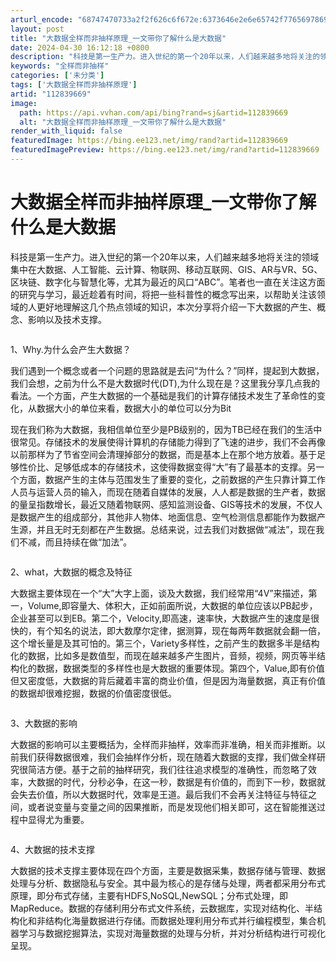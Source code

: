 ```yaml
---
arturl_encode: "68747470733a2f2f626c6f672e:6373646e2e6e65742f77656978696e5f32393531363439352f:61727469636c652f64657461696c732f313132383339363639"
layout: post
title: "大数据全样而非抽样原理_一文带你了解什么是大数据"
date: 2024-04-30 16:12:18 +0800
description: "科技是第一生产力。进入世纪的第一个20年以来，人们越来越多地将关注的领域集中在大数据、人工智能、云计"
keywords: "全样而非抽样"
categories: ['未分类']
tags: ['大数据全样而非抽样原理']
artid: "112839669"
image:
  path: https://api.vvhan.com/api/bing?rand=sj&artid=112839669
  alt: "大数据全样而非抽样原理_一文带你了解什么是大数据"
render_with_liquid: false
featuredImage: https://bing.ee123.net/img/rand?artid=112839669
featuredImagePreview: https://bing.ee123.net/img/rand?artid=112839669
---
```


# 大数据全样而非抽样原理\_一文带你了解什么是大数据

科技是第一生产力。进入世纪的第一个20年以来，人们越来越多地将关注的领域集中在大数据、人工智能、云计算、物联网、移动互联网、GIS、AR与VR、5G、区块链、数字化与智慧化等，尤其为最近的风口“ABC”。笔者也一直在关注这方面的研究与学习，最近趁着有时间，将把一些科普性的概念写出来，以帮助关注该领域的人更好地理解这几个热点领域的知识，本次分享将介绍一下大数据的产生、概念、影响以及技术支撑。

![]()

1、Why.为什么会产生大数据？

我们遇到一个概念或者一个问题的思路就是去问“为什么？”同样，提起到大数据，我们会想，之前为什么不是大数据时代(DT),为什么现在是？这里我分享几点我的看法。一个方面，产生大数据的一个基础是我们的计算存储技术发生了革命性的变化，从数据大小的单位来看，数据大小的单位可以分为Bit

现在我们称为大数据，我相信单位至少是PB级别的，因为TB已经在我们的生活中很常见。存储技术的发展使得计算机的存储能力得到了飞速的进步，我们不会再像以前那样为了节省空间会清理掉部分的数据，而是基本上在那个地方放着。基于足够性价比、足够低成本的存储技术，这使得数据变得“大”有了最基本的支撑。另一个方面，数据产生的主体与范围发生了重要的变化，之前数据的产生只靠计算工作人员与运营人员的输入，而现在随着自媒体的发展，人人都是数据的生产者，数据的量呈指数增长，最近又随着物联网、感知监测设备、GIS等技术的发展，不仅人是数据产生的组成部分，其他非人物体、地面信息、空气检测信息都能作为数据产生源，并且无时无刻都在产生数据。总结来说，过去我们对数据做“减法”，现在我们不减，而且持续在做“加法”。

![]()

2、what，大数据的概念及特征

大数据主要体现在一个“大”大字上面，谈及大数据，我们经常用“4V”来描述，第一，Volume,即容量大、体积大，正如前面所说，大数据的单位应该以PB起步，企业甚至可以到EB。第二个，Velocity,即高速，速率快，大数据产生的速度是很快的，有个知名的说法，即大数摩尔定律，据测算，现在每两年数据就会翻一倍，这个增长量是及其可怕的。第三个，Variety多样性，之前产生的数据多半是结构化的数据，比如多是数值型，而现在越来越多产生图片，音频，视频，网页等半结构化的数据，数据类型的多样性也是大数据的重要体现。第四个，Value,即有价值但又密度低，大数据的背后藏着丰富的商业价值，但是因为海量数据，真正有价值的数据却很难挖掘，数据的价值密度很低。

![]()

3、大数据的影响

大数据的影响可以主要概括为，全样而非抽样，效率而非准确，相关而非推断。以前我们获得数据很难，我们会抽样作分析，现在随着大数据的支撑，我们做全样研究很简洁方便。基于之前的抽样研究，我们往往追求模型的准确性，而忽略了效率，大数据的时代，分秒必争，在这一秒，数据是有价值的，而到下一秒，数据就会失去价值，所以大数据时代，效率是王道。最后我们不会再关注特征与特征之间，或者说变量与变量之间的因果推断，而是发现他们相关即可，这在智能推送过程中显得尤为重要。

![]()

4、大数据的技术支撑

大数据的技术支撑主要体现在四个方面，主要是数据采集，数据存储与管理、数据处理与分析、数据隐私与安全。其中最为核心的是存储与处理，两者都采用分布式原理，即分布式存储，主要有HDFS,NoSQL,NewSQL；分布式处理，即MapReduce。数据的存储利用分布式文件系统，云数据库，实现对结构化、半结构化和非结构化海量数据进行存储。而数据处理利用分布式并行编程模型，集合机器学习与数据挖掘算法，实现对海量数据的处理与分析，并对分析结构进行可视化呈现。